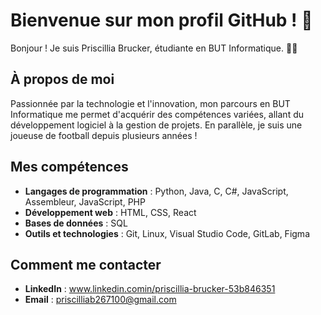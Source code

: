 # Bienvenue sur mon profil GitHub ! 🌟

Bonjour ! Je suis Priscillia Brucker, étudiante en BUT Informatique. 👩‍💻

## À propos de moi

Passionnée par la technologie et l'innovation, mon parcours en BUT Informatique me permet d'acquérir des compétences variées, allant du développement logiciel à la gestion de projets.
En parallèle, je suis une joueuse de football depuis plusieurs années !

## Mes compétences

- **Langages de programmation** : Python, Java, C, C#, JavaScript, Assembleur, JavaScript, PHP
- **Développement web** : HTML, CSS, React
- **Bases de données** : SQL
- **Outils et technologies** : Git, Linux, Visual Studio Code, GitLab, Figma

## Comment me contacter

- **LinkedIn** : www.linkedin.comin/priscillia-brucker-53b846351
- **Email** : priscilliab267100@gmail.com

